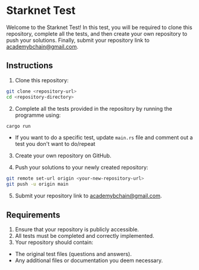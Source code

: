 # Starknet Test

Welcome to the Starknet Test! In this test, you will be required to clone this repository, complete all the tests, and then create your own repository to push your solutions. Finally, submit your repository link to academybchain@gmail.com.

## Instructions

1. Clone this repository:

```sh
git clone <repository-url>
cd <repository-directory>
```

2. Complete all the tests provided in the repository by running the programme using:

```sh
cargo run
```

- If you want to do a specific test, update `main.rs` file and comment out a test you don't want to do/repeat

3. Create your own repository on GitHub.

4. Push your solutions to your newly created repository:

```sh
git remote set-url origin <your-new-repository-url>
git push -u origin main
```

5. Submit your repository link to academybchain@gmail.com.

## Requirements

1. Ensure that your repository is publicly accessible.
2. All tests must be completed and correctly implemented.
3. Your repository should contain:
- The original test files (questions and answers).
- Any additional files or documentation you deem necessary.